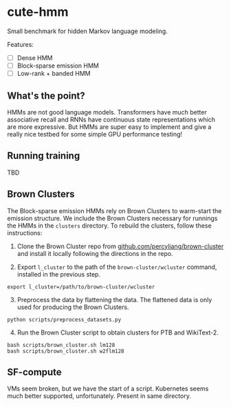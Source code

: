# cute-hmm

Small benchmark for hidden Markov language modeling.

Features:
- [ ] Dense HMM
- [ ] Block-sparse emission HMM
- [ ] Low-rank + banded HMM

## What's the point?
HMMs are not good language models.
Transformers have much better associative recall
and RNNs have continuous state representations which are more expressive.
But HMMs are super easy to implement and give a really nice testbed for some simple GPU performance testing!

## Running training
TBD

## Brown Clusters
The Block-sparse emission HMMs rely on Brown Clusters to warm-start the emission structure.
We include the Brown Clusters necessary for runnings the HMMs in the `clusters` directory.
To rebuild the clusters, follow these instructions:

1. Clone the Brown Cluster repo from
[github.com/percyliang/brown-cluster](https://github.com/percyliang/brown-cluster)
and install it locally following the directions in the repo.

2. Export `l_cluster` to the path of the `brown-cluster/wcluster` command,
installed in the previous step.
```
export l_cluster=/path/to/brown-cluster/wcluster
```

3. Preprocess the data by flattening the data.
The flattened data is only used for producing the Brown Clusters.
```
python scripts/preprocess_datasets.py
```

4. Run the Brown Cluster script to obtain clusters for PTB and WikiText-2.
```
bash scripts/brown_cluster.sh lm128
bash scripts/brown_cluster.sh w2flm128
```

## SF-compute
VMs seem broken, but we have the start of a script.
Kubernetes seems much better supported, unfortunately. Present in same directory.
